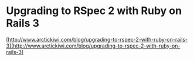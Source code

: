 <!--
id: 2334766218
link: http://tumblr.atmos.org/post/2334766218/upgrading-to-rspec-2-with-ruby-on-rails-3
slug: upgrading-to-rspec-2-with-ruby-on-rails-3
date: Thu Dec 16 2010 00:49:52 GMT-0800 (PST)
publish: 2010-12-016
tags: 
title: Upgrading to RSpec 2 with Ruby on Rails 3
-->


Upgrading to RSpec 2 with Ruby on Rails 3
=========================================

[http://www.arctickiwi.com/blog/upgrading-to-rspec-2-with-ruby-on-rails-3](http://www.arctickiwi.com/blog/upgrading-to-rspec-2-with-ruby-on-rails-3)

